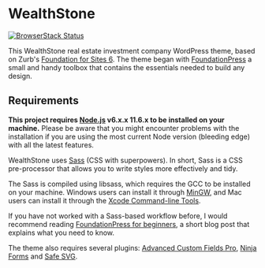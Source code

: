# WealthStone

[![BrowserStack Status](https://www.browserstack.com/automate/badge.svg?badge_key=<badge_key>)](https://www.browserstack.com/automate/public-build/<badge_key>)

This WealthStone real estate investment company WordPress theme, based on Zurb's [Foundation for Sites 6](https://foundation.zurb.com/sites.html). The theme began with [FoundationPress](https://foundationpress.olefredrik.com/) a small and handy toolbox that contains the essentials needed to build any design.

## Requirements

**This project requires [Node.js](http://nodejs.org) v6.x.x 11.6.x to be installed on your machine.** Please be aware that you might encounter problems with the installation if you are using the most current Node version (bleeding edge) with all the latest features.

WealthStone uses [Sass](http://Sass-lang.com/) (CSS with superpowers). In short, Sass is a CSS pre-processor that allows you to write styles more effectively and tidy.

The Sass is compiled using libsass, which requires the GCC to be installed on your machine. Windows users can install it through [MinGW](http://www.mingw.org/), and Mac users can install it through the [Xcode Command-line Tools](http://osxdaily.com/2014/02/12/install-command-line-tools-mac-os-x/).

If you have not worked with a Sass-based workflow before, I would recommend reading [FoundationPress for beginners](https://foundationpress.olefredrik.com/posts/tutorials/foundationpress-for-beginners), a short blog post that explains what you need to know.

The theme also requires several plugins: [Advanced Custom Fields Pro](https://www.advancedcustomfields.com/), [Ninja Forms](http://ninjaforms.com/) and [Safe SVG](https://wpsvg.com/).
